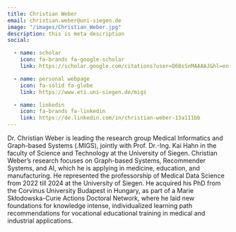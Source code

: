 ```yaml
---
title: Christian Weber
email: christian.weber@uni-siegen.de
image: "/images/Christian_Weber.jpg"
description: this is meta description
social:

  - name: scholar
    icon: fa-brands fa-google-scholar
    link: https://scholar.google.com/citations?user=Q68sSnMAAAAJ&hl=en

  - name: personal webpage
    icon: fa-solid fa-globe
    link: https://www.eti.uni-siegen.de/migs

  - name: linkedin
    icon: fa-brands fa-linkedin
    link: https://de.linkedin.com/in/christian-weber-13a111bb 
---
```


Dr. Christian Weber is leading the research group Medical Informatics and Graph-based Systems (.MIGS), jointly with Prof. Dr.-Ing. Kai Hahn in the faculty of Science and Technology at the University of Siegen. Christian Weber’s research focuses on Graph-based Systems, Recommender Systems, and AI, which he is applying in medicine, education, and manufacturing. He represented the professorship of Medical Data Science from 2022 till 2024 at the University of Siegen. He acquired his PhD from the Corvinus University Budapest in Hungary, as part of a Marie Skłodowska-Curie Actions Doctoral Network, where he laid new foundations for knowledge intense, individualized learning path recommendations for vocational educational training in medical and industrial applications. 
